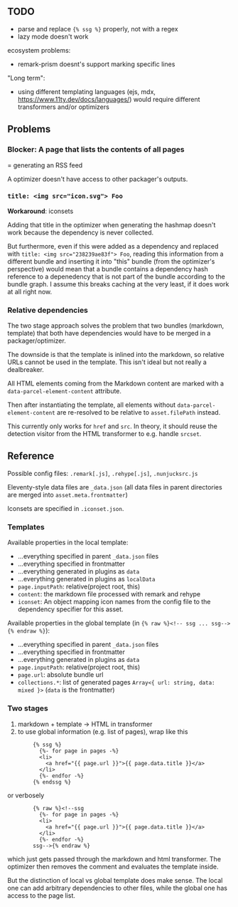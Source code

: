 ## TODO

- parse and replace `{% ssg %}` properly, not with a regex
- lazy mode doesn't work

ecosystem problems:

- remark-prism doesnt's support marking specific lines

"Long term":

- using different templating languages (ejs, mdx, https://www.11ty.dev/docs/languages/) would require different transformers and/or optimizers

## Problems

### Blocker: A page that lists the contents of all pages

= generating an RSS feed

A optimizer doesn't have access to other packager's outputs.

### `title: <img src="icon.svg"> Foo`

**Workaround**: iconsets

Adding that title in the optimizer when generating the hashmap doesn't work because the dependency is never collected.

But furthermore, even if this were added as a dependency and replaced with `title: <img src="238239ae83f"> Foo`, reading this information from a different bundle and inserting it into "this" bundle (from the optimizer's perspective) would mean that a bundle contains a dependency hash reference to a depenedency that is not part of the bundle according to the bundle graph. I assume this breaks caching at the very least, if it does work at all right now.

### Relative dependencies

The two stage approach solves the problem that two bundles (markdown, template) that both have dependencies would have to be merged in a packager/optimizer.

The downside is that the template is inlined into the markdown, so relative URLs cannot be used in the template. This isn't ideal but not really a dealbreaker.

All HTML elements coming from the Markdown content are marked with a `data-parcel-element-content` attribute.

Then after instantiating the template, all elements without `data-parcel-element-content` are re-resolved to be relative to `asset.filePath` instead.

This currently only works for `href` and `src`. In theory, it should reuse the detection visitor from the HTML transformer to e.g. handle `srcset`.

## Reference

Possible config files: `.remark[.js]`, `.rehype[.js]`, `.nunjucksrc.js`

Eleventy-style data files are `_data.json` (all data files in parent directories are merged into `asset.meta.frontmatter`)

Iconsets are specified in `.iconset.json`.

### Templates

Available properties in the local template:

- ...everything specified in parent `_data.json` files
- ...everything specified in frontmatter
- ...everything generated in plugins as `data`
- ...everything generated in plugins as `localData`
- `page.inputPath`: relative(project root, this)
- `content`: the markdown file processed with remark and rehype
- `iconset`: An object mapping icon names from the config file to the dependency specifier for this asset.

Available properties in the global template (in `{% raw %}<!-- ssg ... ssg-->{% endraw %}`):

- ...everything specified in parent `_data.json` files
- ...everything specified in frontmatter
- ...everything generated in plugins as `data`
- `page.inputPath`: relative(project root, this)
- `page.url`: absolute bundle url
- `collections.*`: list of generated pages `Array<{ url: string, data: mixed }>` (`data` is the frontmatter)

### Two stages

1. markdown + template -> HTML in transformer
2. to use global information (e.g. list of pages), wrap like this

```
        {% ssg %}
          {%- for page in pages -%}
          <li>
            <a href="{{ page.url }}">{{ page.data.title }}</a>
          </li>
          {%- endfor -%}
        {% endssg %}
```

or verbosely

```
        {% raw %}<!--ssg
          {%- for page in pages -%}
          <li>
            <a href="{{ page.url }}">{{ page.data.title }}</a>
          </li>
          {%- endfor -%}
        ssg-->{% endraw %}
```

which just gets passed through the markdown and html transformer. The optimizer then removes the comment and evaluates the template inside.

But the distinction of local vs global template does make sense. The local one can add arbitrary dependencies to other files, while the global one
has access to the page list.
